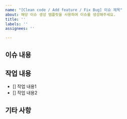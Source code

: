 ```yaml
---
name: "[Clean code / Add feature / Fix Bug] 이슈 제목"
about: 해당 이슈 생성 템플릿을 사용하여 이슈를 생성해주세요.
title: ''
labels: ''
assignees: ''

---
```


## 이슈 내용

## 작업 내용
- [] 작업 내용1
- [] 작업 내용2

## 기타 사항
